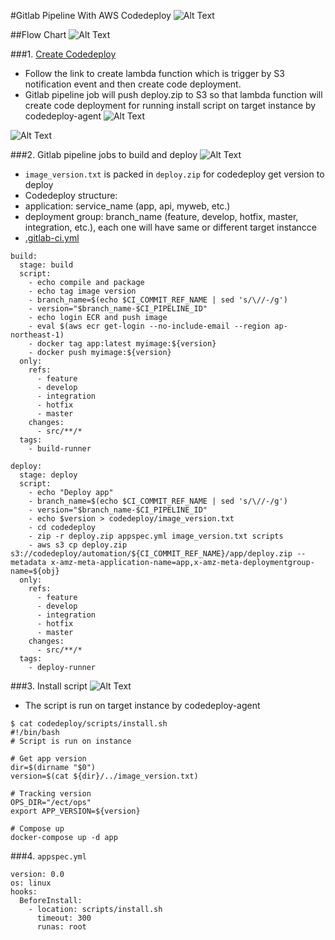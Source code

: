 #Gitlab Pipeline With AWS Codedeploy
![Alt Text](https://dev-to-uploads.s3.amazonaws.com/i/oc5bq3919tr4j5oj2jpc.png)

##Flow Chart
![Alt Text](https://dev-to-uploads.s3.amazonaws.com/i/xg79z3cjvx6cth7pexjo.png)

###1. [Create Codedeploy](https://dev.to/vumdao/create-codedeploy-4425)
- Follow the link to create lambda function which is trigger by S3 notification event and then create code deployment.
- Gitlab pipeline job will push deploy.zip to S3 so that lambda function will create code deployment for running install script on target instance by codedeploy-agent
![Alt Text](https://dev-to-uploads.s3.amazonaws.com/i/v8gvmrxqzx6muj31349c.png)

![Alt Text](https://dev-to-uploads.s3.amazonaws.com/i/2lr98c3fanha39zk1asv.png)

###2. Gitlab pipeline jobs to build and deploy
![Alt Text](https://dev-to-uploads.s3.amazonaws.com/i/o2164onbj04mixqxgjlh.jpg)
- `image_version.txt` is packed in `deploy.zip` for codedeploy get version to deploy
- Codedeploy structure:
 - application: service_name (app, api, myweb, etc.)
 - deployment group: branch_name (feature, develop, hotfix, master, integration, etc.), each one will have same or different target instancce
- [.gitlab-ci.yml]()
```
build:
  stage: build
  script:
    - echo compile and package
    - echo tag image version
    - branch_name=$(echo $CI_COMMIT_REF_NAME | sed 's/\//-/g')
    - version="$branch_name-$CI_PIPELINE_ID"
    - echo login ECR and push image
    - eval $(aws ecr get-login --no-include-email --region ap-northeast-1)
    - docker tag app:latest myimage:${version}
    - docker push myimage:${version}
  only:
    refs:
      - feature
      - develop
      - integration
      - hotfix
      - master
    changes:
      - src/**/*
  tags:
    - build-runner

deploy:
  stage: deploy
  script:
    - echo "Deploy app"
    - branch_name=$(echo $CI_COMMIT_REF_NAME | sed 's/\//-/g')
    - version="$branch_name-$CI_PIPELINE_ID"
    - echo $version > codedeploy/image_version.txt
    - cd codedeploy
    - zip -r deploy.zip appspec.yml image_version.txt scripts
    - aws s3 cp deploy.zip s3://codedeploy/automation/${CI_COMMIT_REF_NAME}/app/deploy.zip --metadata x-amz-meta-application-name=app,x-amz-meta-deploymentgroup-name=${obj}
  only:
    refs:
      - feature
      - develop
      - integration
      - hotfix
      - master
    changes:
      - src/**/*
  tags:
    - deploy-runner
```

###3. Install script
![Alt Text](https://dev-to-uploads.s3.amazonaws.com/i/texdrp5op28irl7g35b2.png)
- The script is run on target instance by codedeploy-agent
```
$ cat codedeploy/scripts/install.sh 
#!/bin/bash
# Script is run on instance

# Get app version
dir=$(dirname "$0")
version=$(cat ${dir}/../image_version.txt)

# Tracking version
OPS_DIR="/ect/ops"
export APP_VERSION=${version}

# Compose up
docker-compose up -d app
```

###4. `appspec.yml`
```
version: 0.0
os: linux
hooks:
  BeforeInstall:
    - location: scripts/install.sh
      timeout: 300
      runas: root
```
